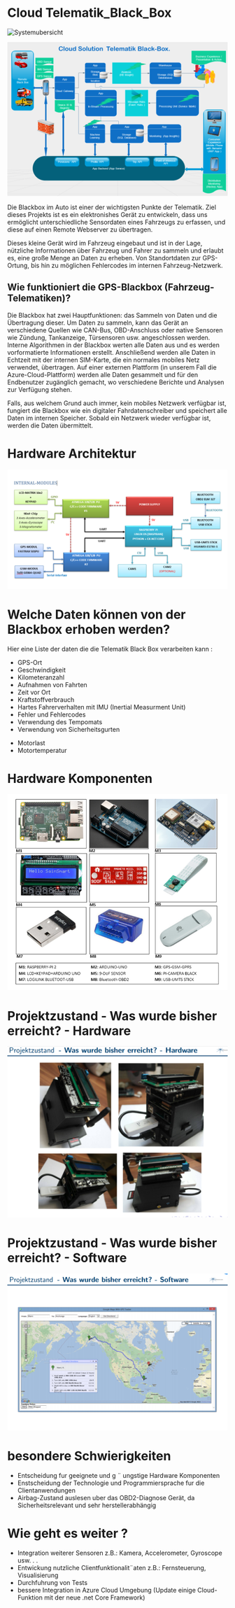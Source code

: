 # Cloud Telematik_Black_Box
![Systemubersicht](https://github.com/VirgileDjimgou/Telematik_Black_Box/assets/8148300/4c5f1095-4029-44f9-bb38-377978ec1be5)

![Alt text](Telematik_Black-Box.PNG)

Die Blackbox im Auto ist einer der wichtigsten Punkte der Telematik.
Ziel dieses Projekts ist es ein elektronishes Gerät zu entwickeln, dass uns ermöglicht unterschiedliche Sensordaten eines Fahrzeugs 
zu erfassen, und diese auf einen Remote Webserver zu übertragen. 

Dieses kleine Gerät wird im Fahrzeug eingebaut und ist in der Lage, nützliche Informationen über Fahrzeug und Fahrer zu sammeln und erlaubt es, eine große Menge an Daten zu erheben. 
Von Standortdaten zur GPS-Ortung, bis hin zu möglichen Fehlercodes im internen Fahrzeug-Netzwerk.

## Wie funktioniert die GPS-Blackbox (Fahrzeug-Telematiken)?

Die Blackbox hat zwei Hauptfunktionen: das Sammeln von Daten und die Übertragung dieser. Um Daten zu sammeln, kann das Gerät an verschiedene Quellen wie CAN-Bus, OBD-Anschluss oder native Sensoren wie Zündung, Tankanzeige, Türsensoren usw. angeschlossen werden. Interne Algorithmen in der Blackbox werten alle Daten aus und es werden vorformatierte Informationen erstellt. Anschließend werden alle Daten in Echtzeit mit der internen SIM-Karte, die ein normales mobiles Netz verwendet, übertragen. Auf einer externen Plattform (in unserem Fall die Azure-Cloud-Plattform) werden alle Daten gesammelt und für den Endbenutzer zugänglich gemacht, wo verschiedene Berichte und Analysen zur Verfügung stehen.

Falls, aus welchem Grund auch immer, kein mobiles Netzwerk verfügbar ist, fungiert die Blackbox wie ein digitaler Fahrdatenschreiber und speichert alle Daten im internen Speicher. Sobald ein Netzwerk wieder verfügbar ist, werden die Daten übermittelt.

# Hardware Architektur
![Alt text](Hardware_Architektur.PNG)

# Welche Daten können von der Blackbox erhoben werden?

Hier eine Liste der daten die die Telematik Black Box verarbeiten kann : 

* GPS-Ort
* Geschwindigkeit
* Kilometeranzahl
* Aufnahmen von Fahrten
* Zeit vor Ort
* Kraftstoffverbrauch
* Hartes Fahrerverhalten mit IMU (Inertial Measurment Unit)
* Fehler und Fehlercodes
* Verwendung des Tempomats
* Verwendung von Sicherheitsgurten
- Motorlast
- Motortemperatur

# Hardware Komponenten
![Alt text](Hardware_Komponenten.PNG)

# Projektzustand - Was wurde bisher erreicht? - Hardware
![Alt text](ProjektZustand.PNG)

# Projektzustand - Was wurde bisher erreicht? - Software
![Alt text](ProJektzustand_2.PNG)

# besondere Schwierigkeiten
- Entscheidung fur geeignete und g ¨ ungstige Hardware Komponenten 
- Enstscheidung der Technologie und Programmiersprache fur die Clientanwendungen
- Airbag-Zustand auslesen uber das OBD2-Diagnose Gerät, da Sicherheitsrelevant und sehr herstellerabhängig

# Wie geht es weiter ?
  * Integration weiterer Sensoren z.B.: Kamera, Accelerometer, Gyroscope usw. . .
  * Entwickung nutzliche Clientfunktionalit¨aten z.B.: Fernsteuerung, Visualisierung
  * Durchfuhrung von Tests
  * bessere Integration in Azure Cloud Umgebung (Update einige Cloud-Funktion mit der neue .net Core Framework)

